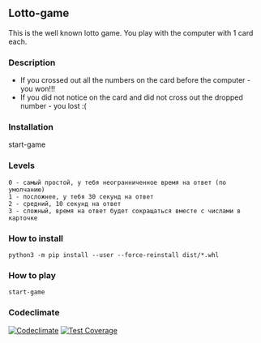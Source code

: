 ## **Lotto-game**
This is the well known lotto game.
You play with the computer with 1 card each.

### Description
+ If you crossed out all the numbers on the card before the computer - you won!!!
+ If you did not notice on the card and did not cross out the dropped number - you lost :(

### Installation



start-game

### Levels
    0 - самый простой, у тебя неогранниченное время на ответ (по умолчанию)   
    1 - посложнее, у тебя 30 секунд на ответ   
    2 - средний, 10 секунд на ответ   
    3 - сложный, время на ответ будет сокращаться вместе с числами в карточке


### How to install

```
python3 -m pip install --user --force-reinstall dist/*.whl
```

### How to play

```
start-game
```
### Codeclimate
[![Codeclimate](https://api.codeclimate.com/v1/badges/6baf5b0b5b3fcb777c96/maintainability)](https://codeclimate.com/github/Nella611/lotto-game/maintainability)
[![Test Coverage](https://api.codeclimate.com/v1/badges/6baf5b0b5b3fcb777c96/test_coverage)](https://codeclimate.com/github/Nella611/lotto-game/test_coverage)